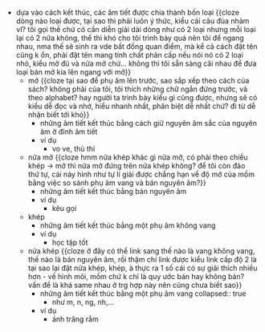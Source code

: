- dựa vào cách kết thúc, các âm tiết được chia thành bốn loại {{cloze dòng nào loại được, tại sao thì phải luôn ý thức, kiểu cái câu đùa nhảm vl? tôi gọi thế chứ có cần diễn giải dài dòng như có 2 loại nhưng mỗi loại lại có 2 nữa không, thế thì khó cho tôi trình bày quá nên tôi để ngang nhau, nma thế sẽ sinh ra vde bất đồng quan điểm, mà kể cả cách đặt tên cũng k ổn, phải đặt tên mang tính chất phân cấp nếu nói nó có 2 loại nhỏ, kiểu mở đủ và nửa mở chứ... không thì tôi sẵn sàng cãi nhau để đưa loại bán mở kia lên ngang với mở}}
	- mở {{cloze tại sao để phụ âm lên trước, sao sắp xếp theo cách của sách? không phải của tôi, tôi thích những chữ ngắn đứng trước, và theo alphabet? hay người ta trình bày kiểu gì cũng được, nhưng sẽ có kiểu dễ đọc và nhớ, hiểu nhanh nhất, phân biệt dễ nhất chứ? đi từ dễ nhận biết tới khó}}
		- những âm tiết kết thúc bằng cách giữ nguyên âm sắc của nguyên âm ở đỉnh âm tiết
		- ví dụ
			- vo ve, thủ thỉ
	- nửa mở {{cloze hmm nửa khép khác gì nửa mở, có phải theo chiều khép -> mở thì nửa mở đứng trên nửa khép không? để tôi còn đảo thứ tự, cái này hình như tự lí giải được chẳng hạn về độ mở của mồm bằng việc so sánh phụ âm vang và bán nguyên âm?}}
		- những âm tiết kết thúc bằng bán nguyên âm
		- ví dụ
			- kêu gọi
	- khép
		- những âm tiết kết thúc bằng một phụ âm không vang
		- ví dụ
			- học tập tốt
	- nửa khép {{cloze ở đây có thể link sang thế nào là vang không vang, thế nào là bán nguyên âm, rồi thậm chí link được kiểu link cấp độ 2 là tại sao lại đặt nửa khép, khép, à thực ra 1 số cái có sự giải thích nhiều hơn - về hình môi, mồm chứ k chỉ là quy ước bán hay không bán? vấn đề là khá same nhau ở trg hợp này nên cũng chưa biết sao}}
		- những âm tiết kết thúc bằng một phụ âm vang
		  collapsed:: true
			- như m, n, ng, nh,...
		- ví dụ
			- ánh trăng rằm
